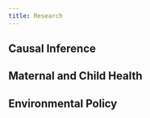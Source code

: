 ```yaml
---
title: Research
---
```


## Causal Inference

## Maternal and Child Health

## Environmental Policy
